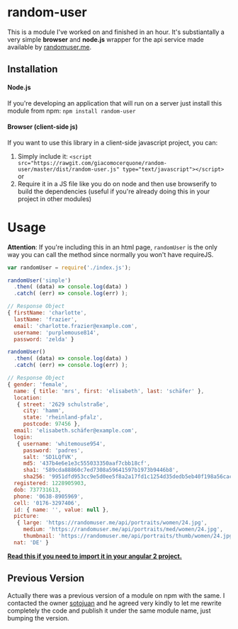 # random-user

This is a module I've worked on and finished in an hour. It's substiantally a very simple **browser** and **node.js** wrapper for the api service made available by [randomuser.me](https://randomuser.me/).

## Installation
#### Node.js
If you're developing an application that will run on a server just install this module from npm: `npm install random-user`

#### Browser (client-side js)
If you want to use this library in a client-side javascript project, you can: <br />
1. Simply include it: `<script src="https://rawgit.com/giacomocerquone/random-user/master/dist/random-user.js" type="text/javascript"></script>` <br />
or <br />
2. Require it in a JS file like you do on node and then use browserify to build the dependencies (useful if you're already doing this in your project in other modules)

# Usage
**Attention**: If you're including this in an html page, `randomUser` is the only way you can call the method since normally you won't have requireJS.

```javascript
var randomUser = require('./index.js');

randomUser('simple')
  .then( (data) => console.log(data) )
  .catch( (err) => console.log(err) );

// Response Object
{ firstName: 'charlotte',
  lastName: 'frazier',
  email: 'charlotte.frazier@example.com',
  username: 'purplemouse814',
  password: 'zelda' }

randomUser()
  .then( (data) => console.log(data) )
  .catch( (err) => console.log(err) );

// Response Object
{ gender: 'female',
  name: { title: 'mrs', first: 'elisabeth', last: 'schäfer' },
  location:
   { street: '2629 schulstraße',
     city: 'hamm',
     state: 'rheinland-pfalz',
     postcode: 97456 },
  email: 'elisabeth.schäfer@example.com',
  login:
   { username: 'whitemouse954',
     password: 'padres',
     salt: 'SD1LQfVK',
     md5: '437b4e6e1e3c555033350aaf7cbb18cf',
     sha1: '589cda88860c7ed7308a59641597b1973b9446b8',
     sha256: '9951dfd953cc9e5d0ee5f8a2a17fd1c1254d35dedb5eb40f198a56cacc8289a9' },
  registered: 1228905903,
  dob: 737731613,
  phone: '0638-8905969',
  cell: '0176-3297406',
  id: { name: '', value: null },
  picture:
   { large: 'https://randomuser.me/api/portraits/women/24.jpg',
     medium: 'https://randomuser.me/api/portraits/med/women/24.jpg',
     thumbnail: 'https://randomuser.me/api/portraits/thumb/women/24.jpg' },
  nat: 'DE' }
```

**[Read this if you need to import it in your angular 2 project.](https://medium.com/@s_eschweiler/using-external-libraries-with-angular-2-87e06db8e5d1#.sgaawgrcb)**

## Previous Version
Actually there was a previous version of a module on npm with the same. I contacted the owner [sotojuan](https://www.npmjs.com/~sotojuan) and he agreed very kindly to let me rewrite completely the code and publish it under the same module name, just bumping the version.
